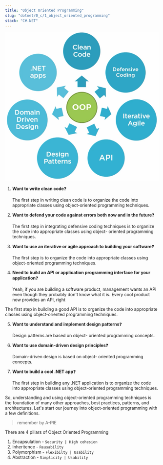 ```yaml
---
title: "Object Oriented Programming"
slug: "dotnet/0_c/1_object_oriented_programming"
stack: "C#.NET"
---
```


![OOP is the foundation](./../../../../src/images/dotnet/c/oops/oop-1.png)

1. **Want to write clean code**❓

   The first step in writing clean code is to organize the code into appropriate classes using object-oriented programming techniques.

2. **Want to defend your code against errors both now and in the future**❓

   The first step in integrating defensive coding techniques is to organize the code into appropriate classes using object- oriented programming techniques.

3. **Want to use an iterative or agile approach to building your software**❓

   The first step is to organize the code into appropriate classes using object-oriented programming techniques.

4. **Need to build an API or application programming interface for your application**❓

   Yeah, if you are building a software product, management wants an API even though they probably don't know what it is. Every cool product now provides an API, right

The first step in building a good API is to organize the code into appropriate classes using object-oriented programming techniques.

5. **Want to understand and implement design patterns**❓

   Design patterns are based on object- oriented programming concepts.

6. **Want to use domain-driven design principles**❓

   Domain-driven design is based on object- oriented programming concepts.

7. **Want to build a cool .NET app**❓

   The first step in building any .NET application is to organize the code into appropriate classes using object-oriented programming techniques.

So, understanding and using object-oriented programming techniques is the foundation of many other approaches, best practices, patterns, and architectures. Let's start our journey into object-oriented programming with a few definitions.

> remember by A-PIE

There are 4 pillars of Object Oriented Programming

1. Encapsulation - `Security | High cohesion`
2. Inheritence - `Reusability`
3. Polymorphism - `Flexibilty | Usability`
4. Abstraction - `Simplicity | Usability`
